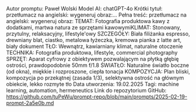 Autor promptu: Paweł Wolski
Model AI: chatGPT-4o
Krótki tytuł: przetłumacz na angielski: wygeneruj obraz:...
Pełna treść: przetłumacz na angielski: wygeneruj obraz: TEMAT: Fotografia produktowa kawy z dodatkami, martwa natura ze sprzętami kawowymiKLIMAT: Stonowany, przytulny, relaksacyjny, lifestyle'owy SZCZEGÓŁY: Biała filiżanka espresso, drewniany blat, ciastko, metalowa łyżeczka, kremowa pianka z latte art, biały dokument TŁO: Wewnątrz, kawiarniany klimat, naturalne otoczenie TECHNIKA: Fotografia produktowa, lifestyle, commercial photography SPRZĘT: Aparat cyfrowy z obiektywem pozwalającym na płytką głębię ostrości, prawdopodobnie 50mm f/1.8 ŚWIATŁO: Naturalne światło boczne (od okna), miękkie i rozproszone, ciepła tonacja  KOMPOZYCJA: Plan bliski, kompozycja po przekątnej (zasada 1/3), selektywna ostrość na głównym obiekcie, lekko rozmyte tło
Data utworzenia: 19.02.2025
Tagi: machine learning, automation, hermeneutics
Link do repozytorium GitHub: https://github.com/tuPeWu/prompt-repo/blob/main/prompts/2025-02-19-prompt-2a5e0b.md
